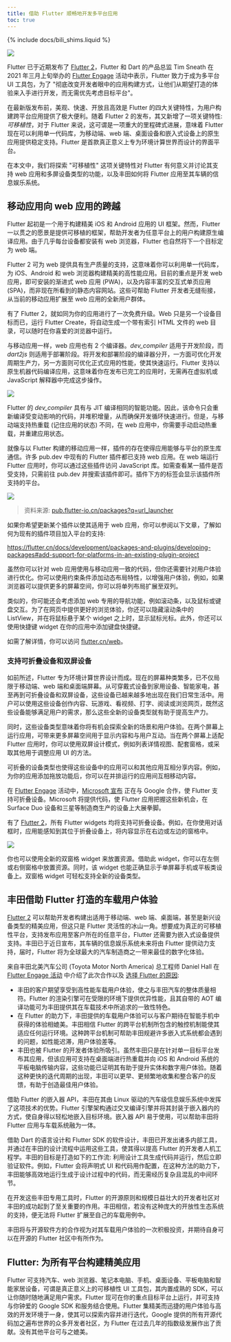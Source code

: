 ```yaml
---
title: 借助 Flutter 顺畅地开发多平台应用
toc: true
---
```


{% include docs/bili_shims.liquid %}

![](https://devrel.andfun.cn/devrel/posts/2021/04/VdWBeY.png)

Flutter 已于近期发布了 [Flutter 2](https://flutter.cn/posts/announcing-flutter-2)，Flutter 和 Dart 的产品总监 Tim Sneath 在 2021 年三月上旬举办的 [Flutter Engage](https://flutter.cn/posts/flutter-engage-event-recap) 活动中表示，Flutter 致力于成为多平台 UI 工具包，为了 "彻底改变开发者眼中的应用构建方式，让他们从期望打造的体验来入手进行开发，而无需优先考虑目标平台"。

在最新版发布前，美观、快速、开放且高效是 Flutter 的四大关键特性，为用户构建跨平台应用提供了极大便利。随着 Flutter 2 的发布，其又新增了一项关键特性: *可移植性*，对于 Flutter 来说，这可谓是一项重大的里程碑式进展，意味着 Flutter 现在可以利用单一代码库，为移动端、web 端、桌面设备和嵌入式设备上的原生应用提供稳定支持。Flutter 是首款真正意义上专为环境计算世界而设计的界面平台。

在本文中，我们将探索 "可移植性" 这项关键特性对 Flutter 有何意义并讨论其支持 web 应用和多屏设备类型的功能，以及丰田如何将 Flutter 应用至其车辆的信息娱乐系统。

## **移动应用向 web 应用的跨越**

Flutter 起初是一个用于构建精美 iOS 和 Android 应用的 UI 框架。然而，Flutter 一以贯之的愿景是提供可移植的框架，帮助开发者为任意平台上的用户构建原生编译应用。由于几乎每台设备都安装有 web 浏览器，Flutter 也自然将下一个目标定为 web 端。

Flutter 2 可为 web 提供具有生产质量的支持，这意味着你可以利用单一代码库，为 iOS、Android 和 web 浏览器构建精美的高性能应用。目前的重点是开发 web 应用，即可安装的渐进式 web 应用 (PWA)，以及内容丰富的交互式单页应用 (SPA)，而非现在所看到的静态内容网站。这些可帮助 Flutter 开发者无缝衔接，从当前的移动应用扩展至 web 应用的全新用户群体。

有了 Flutter 2，就如同为你的应用进行了一次免费升级。Web 只是另一个设备目标而已，运行 Flutter Create，将自动生成一个带有索引 HTML 文件的 web 目录，可以随时在你喜爱的浏览器中运行。

与移动应用一样，web 应用也有 2 个编译器。*dev_compiler* 适用于开发阶段，而 *dart2js* 则适用于部署阶段。将开发和部署阶段的编译器分开，一方面可优化开发周期生产力，另一方面则可优化正式应用的性能，使其快速运行。Flutter 支持以原生机器代码编译应用，这意味着你在发布已完工的应用时，无需再在虚拟机或 JavaScript 解释器中完成这步操作。

![](https://devrel.andfun.cn/devrel/posts/2021/04/SjbcQq.png)

Flutter 的 *dev_compiler* 具有与 JIT 编译相同的智能功能。因此，该命令只会重新编译受变动影响的代码，并堆积增量，从而确保开发循环快速进行。但是，与移动端支持热重载 (记住应用的状态) 不同，在 web 应用中，你需要手动启动热重载，并重建应用状态。

就像与以 Flutter 构建的移动应用一样，插件的存在使得应用能够与平台的原生库通信。许多 pub.dev 中现有的 Flutter 插件都已支持 web 应用。在 web 端运行 Flutter 应用时，你可以通过这些插件访问 JavaScript 库。如需查看某一插件是否受支持，只需前往 pub.dev 并搜索该插件即可。插件下方的标签会显示该插件所支持的平台。

![](https://devrel.andfun.cn/devrel/posts/2021/04/4OS8ol.png)

> 资料来源: [pub.flutter-io.cn/packages?q=url_launcher](https://pub.flutter-io.cn/packages?q=url_launcher)

如果你希望更新某个插件以使其适用于 web 应用，你可以参阅以下文章，了解如何为现有的插件项目加入平台的支持:

[https://flutter.cn/docs/development/packages-and-plugins/developing-packages#add-support-for-platforms-in-an-existing-plugin-project
](https://flutter.cn/docs/development/packages-and-plugins/developing-packages#add-support-for-platforms-in-an-existing-plugin-project)

虽然你可以针对 web 应用使用与移动应用一致的代码，但你还需要针对用户体验进行优化。你可以使用约束条件添加动态布局特性，以增强用户体验，例如，如果浏览器可以提供更多的屏幕空间，你可以将单列布局扩展至双列。

类似的，你可能还会考虑添加 web 专用的导航功能，例如滚动条，以及鼠标或键盘交互。为了在网页中提供更好的浏览体验，你还可以隐藏滚动条中的 ListView，并在将鼠标悬于某个 widget 之上时，显示鼠标光标。此外，你还可以使用快捷键 widget 在你的应用中添加键盘快捷键。

如需了解详情，你可以访问 [flutter.cn/web](https://flutter.cn/web)。

### **支持可折叠设备和双屏设备**

如前所述，Flutter 专为环境计算世界设计而成。现在的屏幕种类繁多，已不仅局限于移动端、web 端和桌面端屏幕。从可穿戴式设备到家用设备、智能家电，甚至再到可折叠设备和双屏设备，这些设备已越来越多地出现在我们日常生活中。用户可以使用这些设备创作内容、玩游戏、看视频、打字、阅读或浏览网页，既然这些设备能够满足用户的需求，那么这些全新的设备类型就有助于提高生产力。

同时，这些设备类型意味着你将有机会探索全新的场景和用户体验。在两个屏幕上运行应用，可带来更多屏幕空间用于显示内容和与用户互动。当在两个屏幕上适配 Flutter 应用时，你可以使用双屏设计模式，例如列表详情视图、配套窗格，或采取其他用于调整应用 UI 的方法。

可折叠的设备类型也使得这些设备中的应用可以和其他应用互相分享内容。例如，为你的应用添加拖放功能后，你可以在并排运行的应用间互相移动内容。

在 [Flutter Engage](https://flutter.cn/posts/flutter-engage-event-recap) 活动中，[Microsoft 宣布]({{bili-video}}/bv1g64y117Jo) 正在与 Google 合作，使 Flutter 支持可折叠设备。Microsoft 将提供代码，使 Flutter 应用把握这些新机会，在 Surface Duo 设备和三星等制造商生产的设备上大展拳脚。

有了 [Flutter 2](https://flutter.cn/posts/whats-new-in-flutter-2-0)，所有 Flutter widgets 均将支持可折叠设备。例如，在你使用对话框时，应用能感知到其位于折叠设备上，将内容显示在右边或左边的窗格中。

![](https://devrel.andfun.cn/devrel/posts/2021/04/7msNxm.png)

你也可以使用全新的双窗格 widget 来放置资源。借助此 widget，你可以在左侧或右侧窗格中放置资源。同时，该 widget 也能正确显示于单屏幕手机或平板类设备上。双窗格 widget 可轻松支持全新的设备类型。

## **丰田借助 Flutter 打造的车载用户体验**

[Flutter 2](https://flutter.cn/posts/whats-new-in-flutter-2-0) 可以帮助开发者构建出适用于移动端、web 端、桌面端，甚至是新兴设备类型的精美应用，但这只是 Flutter 灵活性的冰山一角。想要成为真正的可移植性平台，支持发布应用至客户所在的任意平台，Flutter 还需要为嵌入式设备提供支持。丰田已于近日宣布，其车辆的信息娱乐系统未来将由 Flutter 提供动力支持，届时，Flutter 将为全球最大的汽车制造商之一带来最佳的数字化体验。

来自丰田北美汽车公司 (Toyota Motor North America) 总工程师 Daniel Hall 在 [Flutter Engage 活动](https://flutter.cn/posts/flutter-engage-event-recap) 中介绍了此次合作以及 [选择 Flutter 的原因]({{bili-video}}/bv1g64y117Jo):

* 丰田的客户期望享受到高性能车载用户体验，使之与丰田汽车的整体质量相符。Flutter 的渲染引擎可在受限的环境下提供优异性能，且其自带的 AOT 编译功能可为丰田提供其在车载技术中所追求的一致性特色。
* 在 Flutter 的助力下，丰田提供的车载用户体验可以与客户期待在智能手机中获得的体验相媲美。丰田相信 Flutter 的跨平台机制所包含的触控机制能使其适应任何运行环境。这种跨平台机制可帮助丰田规避许多嵌入式系统都会遇到的问题，如性能迟滞，用户体验差等。
* 丰田也被 Flutter 的开发者体验所吸引。虽然丰田只是在针对单一目标平台发布其应用，但该应用可支持在桌面端进行热重载并向 iOS 和 Android 系统的平板电脑传输内容，这些功能已证明其有助于提升实体和数字用户体验。随着这种更快的迭代周期的出现，丰田可以更早、更频繁地收集和整合客户的反馈，有助于创造最佳用户体验。

借助 Flutter 的嵌入器 API，丰田在其由 Linux 驱动的汽车级信息娱乐系统中发挥了这项技术的优势。Flutter 引擎架构通过交叉编译引擎并将其封装于嵌入器内的方式，使自身得以轻松地嵌入目标环境。嵌入器 API 易于使用，可以帮助丰田将 Flutter 应用与车载系统融为一体。

借助 Dart 的语言设计和 Flutter SDK 的软件设计，丰田已开发出诸多内部工具，并通过在丰田的设计流程中运用这些工具，使其得以提高 Flutter 的开发者人机工程学。丰田的目标是打造如下的工作流: 利用设计工具生成代码并运行，然后立即验证软件。例如，Flutter 会将声明式 UI 和代码用作配置，在这种方法的助力下，丰田能够高效地运行生成于设计过程中的代码，而无需经历复杂且混乱的中间环节。

在开发这些丰田专用工具时，Flutter 的开源原则和规模日益壮大的开发者社区对丰田的成功起到了至关重要的作用。丰田相信，若没有这种庞大的开放性生态系统的支持，便无法将 Flutter 扩展至自己的车载用例中。

丰田将与开源软件方的合作视为对其车载用户体验的一次积极投资，并期待自身可以在开源的 Flutter 社区中有所作为。

## **Flutter: 为所有平台构建精美应用**

Flutter 可支持汽车、web 浏览器、笔记本电脑、手机、桌面设备、平板电脑和智能家居设备，可谓是真正意义上的可移植性 UI 工具包，其内置成熟的 SDK，可以让你随时随地满足用户需求。Flutter 现可在你的重点目标平台上运行，并可支持与你钟爱的 Google SDK 和服务结合使用。Flutter 集精美而迅捷的用户体验与高效的开发环境于一身，使其可以探索内容并进行迭代，Google 提供的所有开源代码加之遍布世界的众多开发者社区，为 Flutter 在过去几年的指数级发展作出了贡献。没有其他平台可与之媲美。
